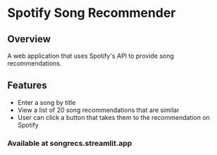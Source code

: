 # Spotify Song Recommender

## Overview

A web application that uses Spotify's API to provide song recommendations.

## Features

- Enter a song by title
- View a list of 20 song recommendations that are similar
- User can click a button that takes them to the recommendation on Spotify

### Available at songrecs.streamlit.app
